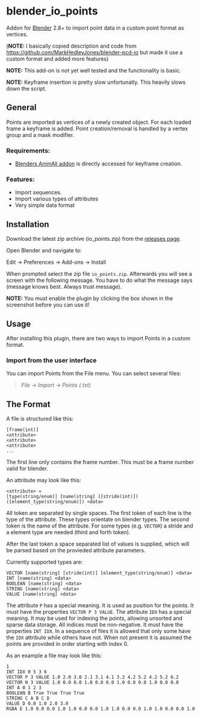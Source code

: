 # blender_io_points
Addon for [Blender](https://www.blender.org/) 2.8+ to import point data in a custom point format as vertices.

(**NOTE:** I basically copied description and code from https://github.com/MarkHedleyJones/blender-pcd-io but made it use a custom format and added more features)

**NOTE:** This add-on is not yet well tested and the functionality is basic.

**NOTE:** Keyframe insertion is pretty slow unfortunatly. This heavily slows down the script.

## General

Points are imported as vertices of a newly created object. For each loaded frame a keyframe is added. Point creation/removal is handled by a vertex group and a mask modifier.

### Requirements:
* [Blenders AnimAll addon](https://projects.blender.org/blender/blender-addons/src/branch/main/animation_animall) is directly accessed for keyframe creation.

### Features:
* Import sequences.
* Import various types of attributes
* Very simple data format

## Installation
Download the latest zip archive (io_points.zip) from the [releases page](https://github.com/Destranix/blender_io_points/releases).

Open Blender and navigate to:

  Edit -> Preferences -> Add-ons -> Install

When prompted select the zip file `io_points.zip`.
Afterwards you will see a screen with the following message. You have to do what the message says (message knows best. Always trust message).

**NOTE:** You must enable the plugin by clicking the box shown in the screenshot before you can use it!

## Usage
After installing this plugin, there are two ways to import Points in a custom format.

### Import from the user interface
You can import Points from the File menu. You can select several files:

>  *File -> Import -> Points (.txt)*

## The Format

A file is structured like this:
```
[frame(int)]
<attribute>
<attribute>
<attribute>
...
```
The first line only contains the frame number. This must be a frame number valid for blender.

An attribute may look like this:
```
<attribute> =
[type(string/enum)] [name(string] ([stride(int)]) ([element_type(string/enum)]) <data>
```

All token are separated by single spaces.
The first token of each line is the type of the attribute. These types orientate on blender types.
The second token is the name of the attribute.
For some types (e.g. `VECTOR`) a stride and a element type are needed (third and forth token).

After the last token a space separated list of values is supplied, which will be parsed based on the provieded attribute parameters.

Currently supported types are:
```
VECTOR [name(string] [stride(int)] [element_type(string/enum)] <data>
INT [name(string] <data>
BOOLEAN [name(string] <data>
STRING [name(string] <data>
VALUE [name(string] <data>
```

The attribute `P` has a special meaning. It is used as position for the points. It must have the properties `VECTOR P 3 VALUE`.
The attribute `IDX` has a special meaning. It may be used for indexing the points, allowing unsorted and sparse data storage. All indices must be non-negative. It must have the properties `INT IDX`.
In a sequence of files it is allowed that only some have the `IDX` attribute while others have not. When not present it is assumed the points are provided in order starting with index 0.

As an example a file may look like this:
```
1
INT IDX 0 5 3 6
VECTOR P 3 VALUE 1.0 2.0 3.0 2.1 3.1 4.1 3.2 4.2 5.2 4.2 5.2 6.2
VECTOR N 3 VALUE 1.0 0.0 0.0 1.0 0.0 0.0 1.0 0.0 0.0 1.0 0.0 0.0
INT A 0 1 2 3
BOOLEAN B True True True True
STRING C A B C D
VALUE D 0.0 1.0 2.0 3.0
RGBA E 1.0 0.0 0.0 1.0 1.0 0.0 0.0 1.0 1.0 0.0 0.0 1.0 1.0 0.0 0.0 1.0
```
